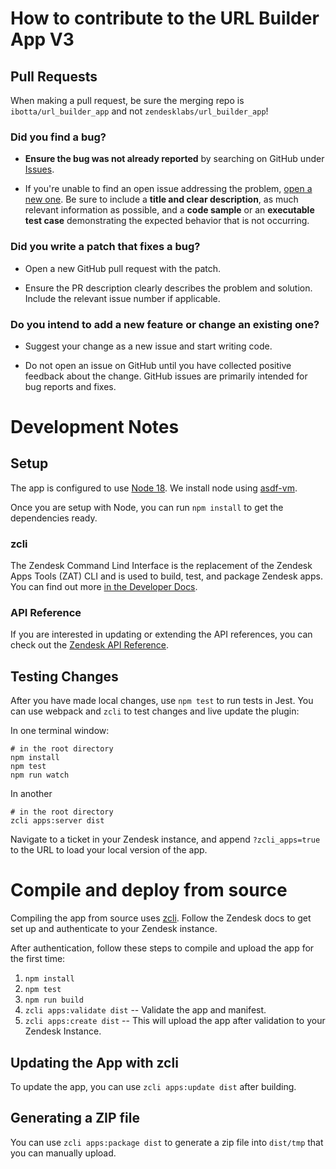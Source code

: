# How to contribute to the URL Builder App V3

## Pull Requests

When making a pull request, be sure the merging repo is `ibotta/url_builder_app` and not `zendesklabs/url_builder_app`!

### **Did you find a bug?**

* **Ensure the bug was not already reported** by searching on GitHub under [Issues](https://github.com/ibotta/url_builder_app/issues).

* If you're unable to find an open issue addressing the problem, [open a new one](https://github.com/ibotta/url_builder_app/issues/new). Be sure to include a **title and clear description**, as much relevant information as possible, and a **code sample** or an **executable test case** demonstrating the expected behavior that is not occurring.

### **Did you write a patch that fixes a bug?**

* Open a new GitHub pull request with the patch.

* Ensure the PR description clearly describes the problem and solution. Include the relevant issue number if applicable.

### **Do you intend to add a new feature or change an existing one?**

* Suggest your change as a new issue and start writing code.

* Do not open an issue on GitHub until you have collected positive feedback about the change. GitHub issues are primarily intended for bug reports and fixes.

# Development Notes

## Setup

The app is configured to use [Node 18](https://nodejs.org/en/download).  We install node using [asdf-vm](https://asdf-vm.com/).

Once you are setup with Node, you can run `npm install` to get the dependencies ready.

### zcli

The Zendesk Command Lind Interface is the replacement of the Zendesk Apps Tools (ZAT) CLI and is used to build, test, and package Zendesk apps.  You can find out more [in the Developer Docs](https://developer.zendesk.com/documentation/apps/getting-started/using-zcli/).  

### API Reference

If you are interested in updating or extending the API references, you can check out the [Zendesk API Reference](https://developer.zendesk.com/api-reference/).

## Testing Changes

After you have made local changes, use `npm test` to run tests in Jest.  You can use webpack and `zcli` to test changes and live update the plugin:

In one terminal window:
```
# in the root directory
npm install
npm test
npm run watch
```

In another
```
# in the root directory
zcli apps:server dist
```

Navigate to a ticket in your Zendesk instance, and append `?zcli_apps=true` to the URL to load your local version of the app.

# Compile and deploy from source

Compiling the app from source uses [zcli](https://developer.zendesk.com/documentation/apps/getting-started/using-zcli/).  Follow the Zendesk docs to get set up and authenticate to your Zendesk instance.  

After authentication, follow these steps to compile and upload the app for the first time:

1) `npm install`
1) `npm test`
1) `npm run build` 
1) `zcli apps:validate dist` -- Validate the app and manifest.
1) `zcli apps:create dist` -- This will upload the app after validation to your Zendesk Instance.

## Updating the App with zcli

To update the app, you can use `zcli apps:update dist` after building.

## Generating a ZIP file

You can use `zcli apps:package dist` to generate a zip file into `dist/tmp` that you can manually upload.